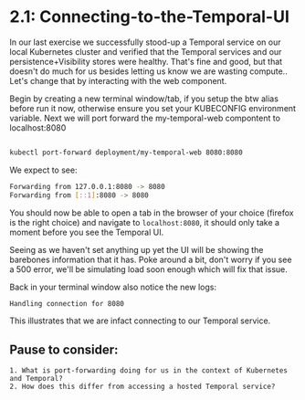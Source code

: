 # 2.1: Connecting-to-the-Temporal-UI

In our last exercise we successfully stood-up a Temporal service on our local Kubernetes cluster and verified that the Temporal services and our persistence+Visibility stores were healthy. That's fine and good, but that doesn't do much for us besides letting us know we are wasting compute.. Let's change that by interacting with the web component. 

Begin by creating a new terminal window/tab, if you setup the btw alias before run it now, otherwise ensure you set your KUBECONFIG environment variable. Next we will port forward the my-temporal-web compontent to localhost:8080

```bash

kubectl port-forward deployment/my-temporal-web 8080:8080
```

We expect to see:
```bash
Forwarding from 127.0.0.1:8080 -> 8080
Forwarding from [::1]:8080 -> 8080
```

You should now be able to open a tab in the browser of your choice (firefox is the right choice) and navigate to `localhost:8080`, it should only take a moment before you see the Temporal UI. 

Seeing as we haven't set anything up yet the UI will be showing the barebones information that it has. Poke around a bit, don't worry if you see a 500 error, we'll be simulating load soon enough which will fix that issue. 

Back in your terminal window also notice the new logs:
```bash
Handling connection for 8080
```

This illustrates that we are infact connecting to our Temporal service.

## Pause to consider:
    1. What is port-forwarding doing for us in the context of Kubernetes and Temporal?
    2. How does this differ from accessing a hosted Temporal service?

